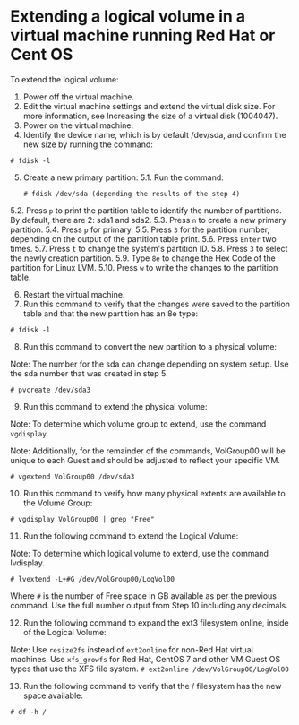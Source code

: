 # Extending a logical volume in a virtual machine running Red Hat or Cent OS

To extend the logical volume:
 
1. Power off the virtual machine.
2. Edit the virtual machine settings and extend the virtual disk size. For more information, see Increasing the size of a virtual disk (1004047).
3. Power on the virtual machine.
4. Identify the device name, which is by default /dev/sda, and confirm the new size by running the command:

`# fdisk -l`
 
5. Create a new primary partition:
  5.1. Run the command:

    `# fdisk /dev/sda (depending the results of the step 4)`
    
  5.2. Press `p` to print the partition table to identify the number of partitions. By default, there are 2: sda1 and sda2.
  5.3. Press `n` to create a new primary partition.
  5.4. Press `p` for primary.
  5.5. Press `3` for the partition number, depending on the output of the partition table print.
  5.6. Press `Enter` two times.
  5.7. Press `t` to change the system's partition ID.
  5.8. Press `3` to select the newly creation partition.
  5.9. Type `8e` to change the Hex Code of the partition for Linux LVM.
  5.10. Press `w` to write the changes to the partition table.
 
6. Restart the virtual machine.
7. Run this command to verify that the changes were saved to the partition table and that the new partition has an 8e type:

`# fdisk -l`
 
8. Run this command to convert the new partition to a physical volume:

Note: The number for the sda can change depending on system setup. Use the sda number that was created in step 5.

`# pvcreate /dev/sda3`
 
9. Run this command to extend the physical volume:

Note: To determine which volume group to extend, use the command `vgdisplay`.

Note: Additionally, for the remainder of the commands, VolGroup00 will be unique to each Guest and should be adjusted to reflect your specific VM.

`# vgextend VolGroup00 /dev/sda3`
 
10. Run this command to verify how many physical extents are available to the Volume Group:

`# vgdisplay VolGroup00 | grep "Free"`
 
11. Run the following command to extend the Logical Volume:

Note: To determine which logical volume to extend, use the command lvdisplay.

`# lvextend -L+#G /dev/VolGroup00/LogVol00`

Where `#` is the number of Free space in GB available as per the previous command. Use the full number output from Step 10 including any decimals.
 
12. Run the following command to expand the ext3 filesystem online, inside of the Logical Volume:

Note:
Use `resize2fs` instead of `ext2online` for non-Red Hat virtual machines.
Use `xfs_growfs` for Red Hat, CentOS 7 and other VM Guest OS types that use the XFS file system.
`# ext2online /dev/VolGroup00/LogVol00`
 
13. Run the following command to verify that the / filesystem has the new space available:

`# df -h /`
